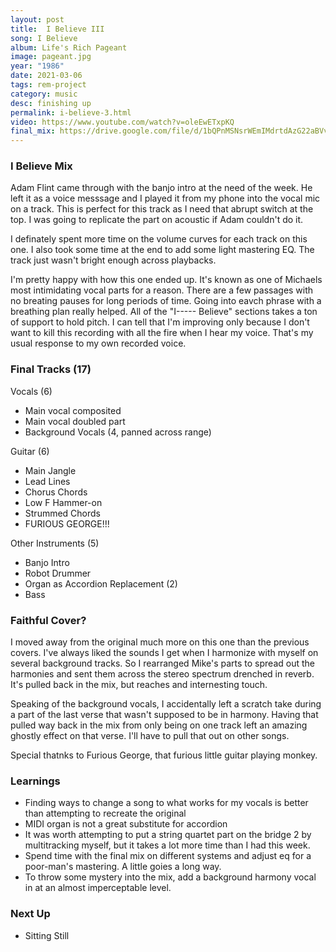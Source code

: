 ```yaml
---
layout: post
title:  I Believe III
song: I Believe
album: Life's Rich Pageant
image: pageant.jpg
year: "1986"
date: 2021-03-06
tags: rem-project
category: music
desc: finishing up
permalink: i-believe-3.html
video: https://www.youtube.com/watch?v=oleEwETxpKQ
final_mix: https://drive.google.com/file/d/1bQPnMSNsrWEmIMdrtdAzG22aBVvQXL-z/view?usp=sharing
---
```


### I Believe Mix
Adam Flint came through with the banjo intro at the need of the week. He left it as a voice messsage and I played it from my phone into the vocal mic on a track. This is perfect for this track as I need that abrupt switch at the top. I was going to replicate the part on acoustic if Adam couldn't do it.

I definately spent more time on the volume curves for each track on this one. I also took some time at the end to add some light mastering EQ. The track just wasn't bright enough across playbacks.

I'm pretty happy with how this one ended up. It's known as one of Michaels most intimidating vocal parts for a reason. There are a few passages with no breating pauses for long periods of time. Going into eavch phrase with a breathing plan really helped. All of the "I----- Believe" sections takes a ton of support to hold pitch. I can tell that I'm improving only because I don't want to kill this recording with all the fire when I hear my voice. That's my usual response to my own recorded voice.

### Final Tracks (17)
Vocals (6)
- Main vocal composited
- Main vocal doubled part
- Background Vocals (4, panned across range)

Guitar (6)
- Main Jangle
- Lead Lines
- Chorus Chords
- Low F Hammer-on
- Strummed Chords
- FURIOUS GEORGE!!!

Other Instruments (5)
- Banjo Intro
- Robot Drummer
- Organ as Accordion Replacement (2)
- Bass

### Faithful Cover?
I moved away from the original much more on this one than the previous covers. I've always liked the sounds I get when I harmonize with myself on several background tracks. So I rearranged Mike's parts to spread out the harmonies and sent them across the stereo spectrum drenched in reverb. It's pulled back in the mix, but reaches and internesting touch.

Speaking of the background vocals, I accidentally left a scratch take during a part of the last verse that wasn't supposed to be in harmony. Having that pulled way back in the mix from only being on one track left an amazing ghostly effect on that verse. I'll have to pull that out on other songs.

Special thatnks to Furious George, that furious little guitar playing monkey.

### Learnings
- Finding ways to change a song to what works for my vocals is better than attempting to recreate the original
- MIDI organ is not a great substitute for accordion
- It was worth attempting to put a string quartet part on the bridge 2 by multitracking myself, but it takes a lot more time than I had this week.
- Spend time with the final mix on different systems and adjust eq for a poor-man's mastering. A little goies a long way.
- To throw some mystery into the mix, add a background harmony vocal in at an almost imperceptable level.

### Next Up
- Sitting Still